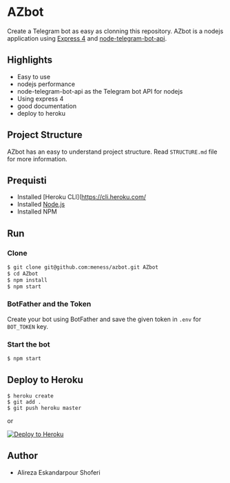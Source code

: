 # AZbot
Create a Telegram bot as easy as clonning this repository. AZbot is a nodejs application using [Express 4](http://expressjs.com/) and [node-telegram-bot-api](https://github.com/yagop/node-telegram-bot-api/).

## Highlights
* Easy to use
* nodejs performance
* node-telegram-bot-api as the Telegram bot API for nodejs
* Using express 4
* good documentation
* deploy to heroku

## Project Structure
AZbot has an easy to understand project structure. Read `STRUCTURE.md` file for more information.

## Prequisti
* Installed [Heroku CLI](https://cli.heroku.com/
* Installed [Node.js](http://nodejs.org/)
* Installed NPM

## Run

### Clone
```sh
$ git clone git@github.com:meness/azbot.git AZbot
$ cd AZbot
$ npm install
$ npm start
```

### BotFather and the Token
Create your bot using BotFather and save the given token in `.env` for `BOT_TOKEN` key.

### Start the bot
```sh
$ npm start
```

## Deploy to Heroku
```
$ heroku create
$ git add .
$ git push heroku master
```

or

[![Deploy to Heroku](https://www.herokucdn.com/deploy/button.png)](https://heroku.com/deploy)

## Author
* Alireza Eskandarpour Shoferi